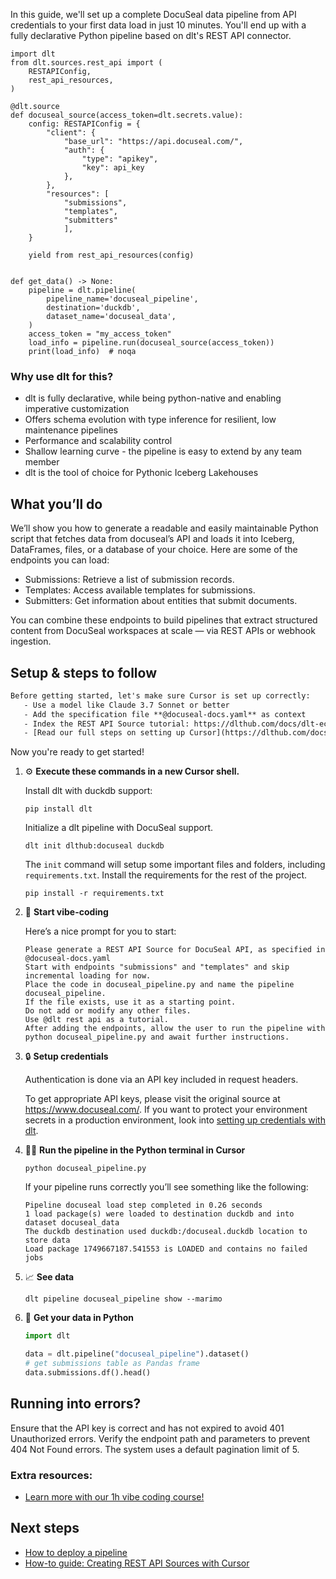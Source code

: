 In this guide, we'll set up a complete DocuSeal data pipeline from API credentials to your first data load in just 10 minutes. You'll end up with a fully declarative Python pipeline based on dlt's REST API connector.

```python-outcome
import dlt
from dlt.sources.rest_api import (
    RESTAPIConfig,
    rest_api_resources,
)

@dlt.source
def docuseal_source(access_token=dlt.secrets.value):
    config: RESTAPIConfig = {
        "client": {
            "base_url": "https://api.docuseal.com/",
            "auth": {
                "type": "apikey",
                "key": api_key
            },
        },
        "resources": [
            "submissions",
            "templates",
            "submitters"
            ],
    }

    yield from rest_api_resources(config)


def get_data() -> None:
    pipeline = dlt.pipeline(
        pipeline_name='docuseal_pipeline',
        destination='duckdb',
        dataset_name='docuseal_data', 
    )
    access_token = "my_access_token"
    load_info = pipeline.run(docuseal_source(access_token))
    print(load_info)  # noqa
```

### Why use dlt for this?

- dlt is fully declarative, while being python-native and enabling imperative customization
- Offers schema evolution with type inference for resilient, low maintenance pipelines
- Performance and scalability control
- Shallow learning curve - the pipeline is easy to extend by any team member
- dlt is the tool of choice for Pythonic Iceberg Lakehouses

## What you’ll do

We’ll show you how to generate a readable and easily maintainable Python script that fetches data from docuseal’s API and loads it into Iceberg, DataFrames, files, or a database of your choice. Here are some of the endpoints you can load:

- Submissions: Retrieve a list of submission records.
- Templates: Access available templates for submissions.
- Submitters: Get information about entities that submit documents.

You can combine these endpoints to build pipelines that extract structured content from DocuSeal workspaces at scale — via REST APIs or webhook ingestion.

## Setup & steps to follow

```default
Before getting started, let's make sure Cursor is set up correctly:
   - Use a model like Claude 3.7 Sonnet or better
   - Add the specification file **@docuseal-docs.yaml** as context
   - Index the REST API Source tutorial: https://dlthub.com/docs/dlt-ecosystem/verified-sources/rest_api/ and add it to context as **@dlt rest api**
   - [Read our full steps on setting up Cursor](https://dlthub.com/docs/dlt-ecosystem/llm-tooling/cursor-restapi#23-configuring-cursor-with-documentation)
```

Now you're ready to get started! 

1. ⚙️ **Execute these commands in a new Cursor shell.**
    
    Install dlt with duckdb support:
    ```shell
    pip install dlt
    ```

    Initialize a dlt pipeline with DocuSeal support.
    ```shell
    dlt init dlthub:docuseal duckdb
    ```

    The `init` command will setup some important files and folders, including `requirements.txt`. Install the requirements for the rest of the project.
    ```shell
    pip install -r requirements.txt
    ```
    
2. 🤠 **Start vibe-coding**
    
    Here’s a nice prompt for you to start: 
    
    ```prompt
    Please generate a REST API Source for DocuSeal API, as specified in @docuseal-docs.yaml 
    Start with endpoints "submissions" and "templates" and skip incremental loading for now. 
    Place the code in docuseal_pipeline.py and name the pipeline docuseal_pipeline. 
    If the file exists, use it as a starting point. 
    Do not add or modify any other files. 
    Use @dlt rest api as a tutorial. 
    After adding the endpoints, allow the user to run the pipeline with python docuseal_pipeline.py and await further instructions.
    ```

    
3. 🔒 **Setup credentials** 
    
    Authentication is done via an API key included in request headers.
    
    To get appropriate API keys, please visit the original source at https://www.docuseal.com/.
    If you want to protect your environment secrets in a production environment, look into [setting up credentials with dlt](https://dlthub.com/docs/walkthroughs/add_credentials).
    
4. 🏃‍♀️ **Run the pipeline in the Python terminal in Cursor**
    
    ```shell
    python docuseal_pipeline.py
    ```
    
    If your pipeline runs correctly you’ll see something like the following:
    
    ```shell
    Pipeline docuseal load step completed in 0.26 seconds
    1 load package(s) were loaded to destination duckdb and into dataset docuseal_data
    The duckdb destination used duckdb:/docuseal.duckdb location to store data
    Load package 1749667187.541553 is LOADED and contains no failed jobs
    ```
    
5. 📈 **See data**
    
    ```shell
    dlt pipeline docuseal_pipeline show --marimo
    ```
    
6. 🐍 **Get your data in Python**
    
    ```python
    import dlt

   data = dlt.pipeline("docuseal_pipeline").dataset()
   # get submissions table as Pandas frame
   data.submissions.df().head()
    ```

## Running into errors?

Ensure that the API key is correct and has not expired to avoid 401 Unauthorized errors. Verify the endpoint path and parameters to prevent 404 Not Found errors. The system uses a default pagination limit of 5.

### Extra resources:

- [Learn more with our 1h vibe coding course!](https://www.youtube.com/watch?v=GGid70rnJuM)

## Next steps

- [How to deploy a pipeline](https://dlthub.com/docs/walkthroughs/deploy-a-pipeline)
- [How-to guide: Creating REST API Sources with Cursor](https://dlthub.com/docs/dlt-ecosystem/llm-tooling/cursor-restapi)